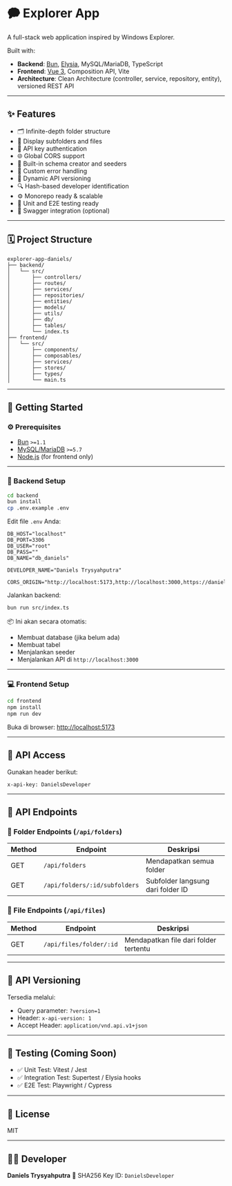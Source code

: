 # 🗭 Explorer App

A full-stack web application inspired by Windows Explorer.

Built with:

* **Backend**: [Bun](https://bun.sh), [Elysia](https://elysiajs.com), MySQL/MariaDB, TypeScript
* **Frontend**: [Vue 3](https://vuejs.org), Composition API, Vite
* **Architecture**: Clean Architecture (controller, service, repository, entity), versioned REST API

---

## ✨ Features

* 🗂️ Infinite-depth folder structure
* 📄 Display subfolders and files
* 🔑 API key authentication
* 🌐 Global CORS support
* 🧱 Built-in schema creator and seeders
* 🔧 Custom error handling
* 🔀 Dynamic API versioning
* 🔍 Hash-based developer identification
* ⚙️ Monorepo ready & scalable
* 🧪 Unit and E2E testing ready
* 📘 Swagger integration (optional)

---

## 🗓️ Project Structure

```
explorer-app-daniels/
├── backend/
│   └── src/
│       ├── controllers/
│       ├── routes/
│       ├── services/
│       ├── repositories/
│       ├── entities/
│       ├── models/
│       ├── utils/
│       ├── db/
│       ├── tables/
│       └── index.ts
├── frontend/
│   └── src/
│       ├── components/
│       ├── composables/
│       ├── services/
│       ├── stores/
│       ├── types/
│       └── main.ts
```

---

## 🚀 Getting Started

### ⚙️ Prerequisites

* [Bun](https://bun.sh) `>=1.1`
* [MySQL/MariaDB](https://www.mysql.com/) `>=5.7`
* [Node.js](https://nodejs.org/) (for frontend only)

---

### 🔌 Backend Setup

```bash
cd backend
bun install
cp .env.example .env
```

Edit file `.env` Anda:

```env
DB_HOST="localhost"
DB_PORT=3306
DB_USER="root"
DB_PASS=""
DB_NAME="db_daniels"

DEVELOPER_NAME="Daniels Trysyahputra"

CORS_ORIGIN="http://localhost:5173,http://localhost:3000,https://danielsdeveloper.com"
```

Jalankan backend:

```bash
bun run src/index.ts
```

📦 Ini akan secara otomatis:

* Membuat database (jika belum ada)
* Membuat tabel
* Menjalankan seeder
* Menjalankan API di `http://localhost:3000`

---

### 💻 Frontend Setup

```bash
cd frontend
npm install
npm run dev
```

Buka di browser: [http://localhost:5173](http://localhost:5173)

---

## 🔐 API Access

Gunakan header berikut:

```
x-api-key: DanielsDeveloper
```

---

## 📆 API Endpoints

### 📁 Folder Endpoints (`/api/folders`)

| Method | Endpoint                      | Deskripsi                         |
| ------ | ----------------------------- | --------------------------------- |
| GET    | `/api/folders`                | Mendapatkan semua folder          |
| GET    | `/api/folders/:id/subfolders` | Subfolder langsung dari folder ID |

### 📄 File Endpoints (`/api/files`)

| Method | Endpoint                | Deskripsi                             |
| ------ | ----------------------- | ------------------------------------- |
| GET    | `/api/files/folder/:id` | Mendapatkan file dari folder tertentu |

---

## 📌 API Versioning

Tersedia melalui:

* Query parameter: `?version=1`
* Header: `x-api-version: 1`
* Accept Header: `application/vnd.api.v1+json`

---

## 🧪 Testing (Coming Soon)

* ✅ Unit Test: Vitest / Jest
* ✅ Integration Test: Supertest / Elysia hooks
* ✅ E2E Test: Playwright / Cypress

---

## 📜 License

MIT

---

## 👨‍💻 Developer

**Daniels Trysyahputra**
🔐 SHA256 Key ID: `DanielsDeveloper`
